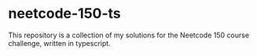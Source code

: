 # neetcode-150-ts

This repository is a collection of my solutions for the Neetcode 150 course challenge, written in typescript. 